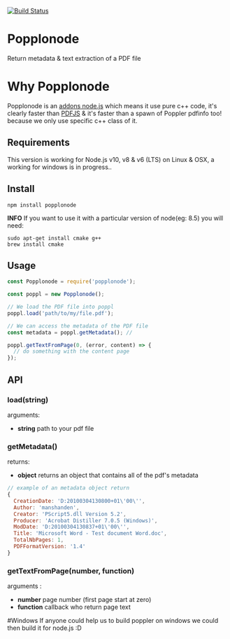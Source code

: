[![Build Status](https://travis-ci.org/istex/popplonode.svg?branch=master)](https://travis-ci.org/istex/popplonode)

# Popplonode
Return metadata & text extraction of a PDF file 

# Why Popplonode
Popplonode is an [addons node.js](https://nodejs.org/api/addons.html) which means it use pure c++ code, it's clearly faster than [PDFJS](https://www.npmjs.com/package/pdfjs) & it's faster than a spawn of Poppler pdfinfo too!  because we only use specific c++ class of it.

## Requirements
This version is working for Node.js v10, v8 & v6 (LTS) on Linux & OSX, a working for windows is in progress..

## Install
```shell
npm install popplonode
```

**INFO**
If you want to use it with a particular version of node(eg: 8.5) you will need:
```shell
sudo apt-get install cmake g++
brew install cmake
```

## Usage
```javascript
const Popplonode = require('popplonode');

const poppl = new Popplonode();

// We load the PDF file into poppl
poppl.load('path/to/my/file.pdf'); 

// We can access the metadata of the PDF file
const metadata = poppl.getMetadata(); // 

poppl.getTextFromPage(0, (error, content) => {
  // do something with the content page
});
```

## API

### load(string)
arguments: 
- **string** path to your pdf file

### getMetadata()
returns: 
- **object** returns an object that contains all of the pdf's metadata
```js
// example of an metadata object return
{ 
  CreationDate: 'D:20100304130800+01\'00\'',
  Author: 'manshanden',
  Creator: 'PScript5.dll Version 5.2',
  Producer: 'Acrobat Distiller 7.0.5 (Windows)',
  ModDate: 'D:20100304130837+01\'00\'',
  Title: 'Microsoft Word - Test document Word.doc',
  TotalNbPages: 1,
  PDFFormatVersion: '1.4'
}
```

### getTextFromPage(number, function)
arguments : 
- **number** page number (first page start at zero)
- **function** callback who return page text


#Windows
If anyone could help us to build poppler on windows we could then build it for node.js :D
